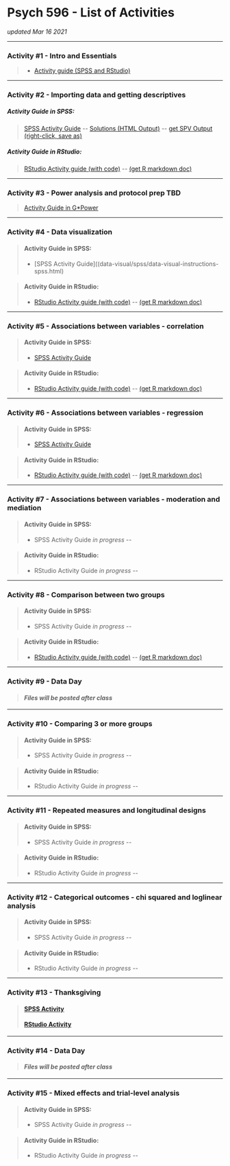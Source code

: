 # Psych 596 - List of Activities
*updated Mar 16 2021*

----------------------------------------------------------------

### Activity #1 - Intro and Essentials  
> - [Activity guide (SPSS and RStudio)](intro-essentials/r_docs/intro-essentials-instructions-spss-rstudio.md)  

----------------------------------------------------------------

### Activity #2 - Importing data and getting descriptives  

##### Activity Guide in SPSS:
> [SPSS Activity Guide](import-examine/spss/import-examine-instructions-spss.md) -- [Solutions (HTML Output)](import-examine/spss/import-examine-output-spss.htm) -- [get SPV Output (right-click, save as)](import-examine/spss/import-examine-output-spss.spv)

##### 	Activity Guide in RStudio:
> [RStudio Activity guide (with code)](import-examine/r_docs/import-examine-instructions-w-code.html) -- [(get R markdown doc)](import-examine/r_docs/import-examine-instructions-w-code.Rmd)  

----------------------------------------------------------------

### Activity #3 - Power analysis and protocol prep TBD
> [Activity Guide in G*Power](https://jamilfelipe.github.io/psych596/activities/power-analysis/power-analysis-instructions.html)
    
----------------------------------------------------------------

### Activity #4 - Data visualization 

> #### Activity Guide in SPSS:
> - [SPSS Activity Guide]((data-visual/spss/data-visual-instructions-spss.html)  

<!-- -->
> #### 	Activity Guide in RStudio:
> - [RStudio Activity guide (with code)](data-visual/r_docs/data-visual-instructions-r.html) -- [(get R markdown doc)](data-visual/r_docs/data-visual-instructions-r.Rmd)  

----------------------------------------------------------------

### Activity #5 - Associations between variables - correlation

> #### Activity Guide in SPSS:
> - [SPSS Activity Guide](contin-correl/spss/contin-correl-instructions-spss.html)

<!-- -->
> #### 	Activity Guide in RStudio:
> - [RStudio Activity guide (with code)](contin-correl/r_docs/contin-correl-instructions-r.html) -- [(get R markdown doc)](contin-correl/r_docs/contin-correl-instructions-r.Rmd)  

----------------------------------------------------------------

### Activity #6 - Associations between variables - regression

> #### Activity Guide in SPSS:
> - [SPSS Activity Guide](multi-regression/spss/multi-regression-instructions-spss.html)  

<!-- -->
> #### 	Activity Guide in RStudio:
> - [RStudio Activity guide (with code)](multi-regression/r_docs/multi-regression-instructions-r.html) -- [(get R markdown doc)](multi-regression/r_docs/multi-regression-instructions-r.Rmd)  

----------------------------------------------------------------

### Activity #7 - Associations between variables - moderation and mediation

> #### Activity Guide in SPSS:
> - SPSS Activity Guide *in progress* -- 

<!-- -->
> #### 	Activity Guide in RStudio:
> - RStudio Activity Guide *in progress* --


----------------------------------------------------------------

### Activity #8 - Comparison between two groups 

> #### Activity Guide in SPSS:
> - SPSS Activity Guide *in progress* -- 

<!-- -->
> #### 	Activity Guide in RStudio:
> - [RStudio Activity guide (with code)](two-group/r_docs/two-group-instructions-r.html) -- [(get R markdown doc)](two-group/r_docs/two-group-instructions-r.Rmd)  


----------------------------------------------------------------

### Activity #9 - Data Day

> #### ***Files will be posted after class***  

----------------------------------------------------------------

### Activity #10 - Comparing 3 or more groups

> #### Activity Guide in SPSS:
> - SPSS Activity Guide *in progress* -- 

<!-- -->
> #### 	Activity Guide in RStudio:
> - RStudio Activity Guide *in progress* --

----------------------------------------------------------------

### Activity #11 - Repeated measures and longitudinal designs  

> #### Activity Guide in SPSS:
> - SPSS Activity Guide *in progress* -- 

<!-- -->
> #### 	Activity Guide in RStudio:
> - RStudio Activity Guide *in progress* --

----------------------------------------------------------------

### Activity #12 - Categorical outcomes - chi squared and loglinear analysis  

> #### Activity Guide in SPSS:
> - SPSS Activity Guide *in progress* -- 

<!-- -->
> #### 	Activity Guide in RStudio:
> - RStudio Activity Guide *in progress* --


----------------------------------------------------------------

### Activity #13 - Thanksgiving  

> #### [SPSS Activity](https://phdcomics.com/comics.php?f=1816)  
> #### [RStudio Activity](https://xkcd.com/552/)  


----------------------------------------------------------------

### Activity #14 - Data Day

> #### ***Files will be posted after class***  


----------------------------------------------------------------

### Activity #15 - Mixed effects and trial-level analysis  

> #### Activity Guide in SPSS:
> - SPSS Activity Guide *in progress* -- 

<!-- -->
> #### 	Activity Guide in RStudio:
> - RStudio Activity Guide *in progress* --




